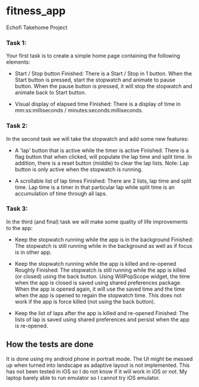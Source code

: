 # fitness_app

Echofi Takehome Project

### Task 1:
Your first task is to create a simple home page containing the following elements:

- Start / Stop button
Finished: There is a Start / Stop in 1 button. When the Start button is pressed, start the stopwatch and animate to pause button. When the pause button is pressed, it will stop the stopwatch and animate back to Start button.

- Visual display of elapsed time
Finished: There is a display of time in mm:ss:milliseconds / minutes:seconds:milliseconds.


### Task 2:
In the second task we will take the stopwatch and add some new features:

- A 'lap' button that is active while the timer is active
Finished: There is a flag button that when clicked, will populate the lap time and split time. In addition, there is a reset button (middle) to clear the lap lists.
Note: Lap button is only active when the stopwatch is running.

- A scrollable list of lap times
Finished: There are 2 lists, lap time and split time. Lap time is a timer in that particular lap while split time is an accumulation of time through all laps.

### Task 3:
In the third (and final) task we will make some quality of life improvements to the app:

- Keep the stopwatch running while the app is in the background
Finished: The stopwatch is still running while in the background as well as if focus is in other app.

- Keep the stopwatch running while the app is killed and re-opened
Roughly Finished: The stopwatch is still running while the app is killed (or closed) using the back button. Using WillPopScope widget, the time when the app is closed is saved using shared preferences package. When the app is opened again, it will use the saved time and the time when the app is opened to regain the stopwatch time. This does not work if the app is force killed (not using the back button).

- Keep the list of laps after the app is killed and re-opened
Finished: The lists of lap is saved using shared preferences and persist when the app is re-opened.

## How the tests are done
It is done using my android phone in portrait mode. The UI might be messed up when turned into landscape as adaptive layout is not implemented.
This has not been tested in iOS so I do not know if it will work in iOS or not. My laptop barely able to run emulator so I cannot try iOS emulator.